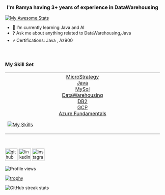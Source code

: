 
### <div align="center">I'm Ramya having 3+ years of experience in DataWarehousing </div>  
 
  [![My Awesome Stats](https://awesome-github-stats.azurewebsites.net/user-stats/RamyaKandasamy1?cardType=github)](https://git.io/awesome-stats-card)

  - 🌱 I’m currently learning Java and AI 
  - ❓ Ask me about anything related to DataWarehousing,Java   
  - ⚡ Certifications: Java , Az900 

<br/>  

### <div align="Left">   My Skill Set  </div>
<table><tr><td valign="top" width="33%">



<div align="center">  
  <a href="https://www.microstrategy.com/en" target="_blank"> MicroStrategy</a> <br/>
<a href="https://www.java.com/en/download/help/whatis_java.html" target="_blank"> Java</a> <br/>
<a href="https://www.mysql.com" target="_blank"> MySql</a> </br>
  <a href="https://en.wikipedia.org/wiki/Data_warehouse"> DataWarehousing</a></br>
   <a href="https://en.wikipedia.org/wiki/IBM_Db2"> DB2</a></br>
     <a href ="https://cloud.google.com/free?utm_source=google&utm_medium=cpc&utm_campaign=japac-IN-all-en-dr-bkws-all-all-trial-e-dr-1009882&utm_content=text-ad-none-none-DEV_c-CRE_602265494289-ADGP_Hybrid%20%7C%20BKWS%20-%20EXA%20%7C%20Txt%20~%20GCP_General_core%20brand_main-KWID_43700071544383203-aud-1640178259900%3Akwd-87853815-userloc_9018845&utm_term=KW_gcp-ST_gcp&gclid=Cj0KCQiAm5ycBhCXARIsAPldzoUNlNgZgyun0GO7CqkcBxfEhs06JwGc_L8qlMe1W9FnhjB28yM3YTcaAtHEEALw_wcB&gclsrc=aw.ds"> GCP</a></br>
       <a href = "https://learn.microsoft.com/en-us/certifications/exams/az-900">Azure Fundamentals</a></br>
  
  </div>


  
[![My Skills](https://skillicons.dev/icons?i=java,azure,mysql,gcp&theme=light)](https://skillicons.dev)
</div>
</table></br>

[<img src='https://cdn.jsdelivr.net/npm/simple-icons@3.0.1/icons/github.svg' alt='github' height='40'>](https://github.com/RamyaKandasamy1)
[<img src='https://cdn.jsdelivr.net/npm/simple-icons@3.0.1/icons/linkedin.svg' alt='linkedin' height='40'>](www.linkedin.com/in/ramya-kandasamy-49b973249)
[<img src='https://cdn.jsdelivr.net/npm/simple-icons@3.0.1/icons/instagram.svg' alt='instagram' height='40'>](https://www.instagram.com/ramz28la/)  

![Profile views](https://gpvc.arturio.dev/RamyaKandasamy1)  

[![trophy](https://github-profile-trophy.vercel.app/?username=RamyaKandasamy1)](https://github.com/ryo-ma/github-profile-trophy)

![GitHub streak stats](https://streak-stats.demolab.com/?user=RamyaKandasamy1)  
